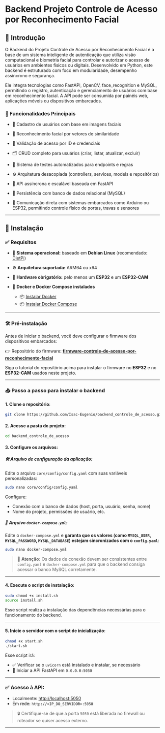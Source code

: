
# Backend Projeto Controle de Acesso por Reconhecimento Facial

## 📌 Introdução

O Backend do Projeto Controle de Acesso por Reconhecimento Facial é a base de um sistema inteligente de autenticação que utiliza visão computacional e biometria facial para controlar e autorizar o acesso de usuários em ambientes físicos ou digitais. Desenvolvido em Python, este backend é estruturado com foco em modularidade, desempenho assíncrono e segurança.

Ele integra tecnologias como FastAPI, OpenCV, face_recognition e MySQL, permitindo o registro, autenticação e gerenciamento de usuários com base em reconhecimento facial. A API pode ser consumida por painéis web, aplicações móveis ou dispositivos embarcados.

### 🔧 Funcionalidades Principais

* 📸 Cadastro de usuários com base em imagens faciais

* 🧠 Reconhecimento facial por vetores de similaridade

* 🔐 Validação de acesso por ID e credenciais

* 🗂️ CRUD completo para usuários (criar, listar, atualizar, excluir)

* 🧪 Sistema de testes automatizados para endpoints e regras

* ⚙️ Arquitetura desacoplada (controllers, services, models e repositórios)

* 📡 API assíncrona e escalável baseada em FastAPI

* 💾 Persistência com banco de dados relacional (MySQL)

* 🔌 Comunicação direta com sistemas  embarcados como Arduino ou ESP32, permitindo controle físico de portas, travas e sensores

---

## 🚀 Instalação

### ✅ Requisitos

* 🐧 **Sistema operacional:** baseado em **Debian Linux** (recomendado: [DietPi](https://dietpi.com))
* ⚙️ **Arquitetura suportada:** ARM64 ou x64
* 📡 **Hardware obrigatório:** pelo menos um **ESP32** e um **ESP32-CAM**
* 🐳 **Docker e Docker Compose instalados**

  * 📦 [Instalar Docker](https://docs.docker.com/engine/install/ubuntu/)
  * 📦 [Instalar Docker Compose](https://docs.docker.com/compose/install/)

---

### 🛠️ Pré-instalação

Antes de iniciar o backend, você deve configurar o firmware dos dispositivos embarcados:

👉 Repositório do firmware:
**[firmware-controle-de-acesso-por-reconhecimento-facial](https://github.com/Isac-Eugenio/firmware-controle-de-acesso-por-reconhecimento-facial)**

Siga o tutorial do repositório acima para instalar o firmware no **ESP32** e no **ESP32-CAM** usados neste projeto.

---

### 📥 Passo a passo para instalar o backend

#### 1. Clone o repositório:

```bash
git clone https://github.com/Isac-Eugenio/backend_controle_de_acesso.git
```

#### 2. Acesse a pasta do projeto:

```bash
cd backend_controle_de_acesso
```

#### 3. Configure os arquivos:

##### 🛠️ Arquivo de configuração da aplicação:

Edite o arquivo `core/config/config.yaml` com suas variáveis personalizadas:

```bash
sudo nano core/config/config.yaml
```

Configure:

* Conexão com o banco de dados (host, porta, usuário, senha, nome)
* Nome do projeto, permissões de usuário, etc.

##### 🐳 Arquivo `docker-compose.yml`:

Edite o `docker-compose.yml` e **garanta que os valores (como `MYSQL_USER`, `MYSQL_PASSWORD`, `MYSQL_DATABASE`) estejam sincronizados com o `config.yaml`**:

```bash
sudo nano docker-compose.yml
```

> 🔁 **Atenção:** Os dados de conexão devem ser consistentes entre `config.yaml` e `docker-compose.yml` para que o backend consiga acessar o banco MySQL corretamente.

---

#### 4. Execute o script de instalação:

```bash
sudo chmod +x install.sh
source install.sh
```

Esse script realiza a instalação das dependências necessárias para o funcionamento do backend.

---

#### 5. Inicie o servidor com o script de inicialização:

```bash
chmod +x start.sh
./start.sh
```

Esse script irá:

* ✅ Verificar se o `uvicorn` está instalado e instalar, se necessário
* 🚀 Iniciar a API FastAPI em `0.0.0.0:5050`

---

### ✅ Acesso à API:

* Localmente: [http://localhost:5050](http://localhost:5050)
* Em rede: `http://<IP_DO_SERVIDOR>:5050`

> 🔒 Certifique-se de que a porta `5050` está liberada no firewall ou roteador se quiser acesso externo.

---
